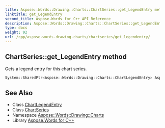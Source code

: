 ```yaml
---
title: Aspose::Words::Drawing::Charts::ChartSeries::get_LegendEntry method
linktitle: get_LegendEntry
second_title: Aspose.Words for C++ API Reference
description: Aspose::Words::Drawing::Charts::ChartSeries::get_LegendEntry method. Gets a legend entry for this chart series in C++.
type: docs
weight: 92
url: /cpp/aspose.words.drawing.charts/chartseries/get_legendentry/
---
```

## ChartSeries::get_LegendEntry method


Gets a legend entry for this chart series.

```cpp
System::SharedPtr<Aspose::Words::Drawing::Charts::ChartLegendEntry> Aspose::Words::Drawing::Charts::ChartSeries::get_LegendEntry()
```

## See Also

* Class [ChartLegendEntry](../../chartlegendentry/)
* Class [ChartSeries](../)
* Namespace [Aspose::Words::Drawing::Charts](../../)
* Library [Aspose.Words for C++](../../../)
